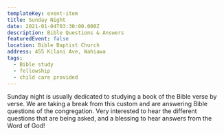 ```yaml
---
templateKey: event-item
title: Sunday Night
date: 2021-01-04T03:30:00.000Z
description: Bible Questions & Answers
featuredEvent: false
location: Bible Baptist Church
address: 455 Kilani Ave, Wahiawa
tags:
  - Bible study
  - fellowship
  - child care provided
---
```

Sunday night is usually dedicated to studying a book of the Bible verse by verse. We are taking a break from this custom and are answering Bible questions of the congregation. Very interested to hear the different questions that are being asked, and a blessing to hear answers from the Word of God!